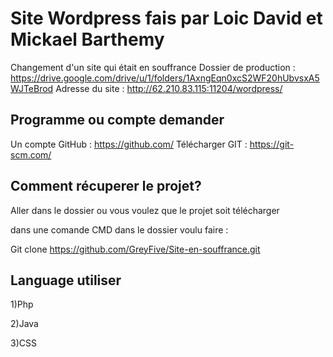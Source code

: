 # Site Wordpress fais par Loic David et Mickael Barthemy
Changement d'un site qui était en souffrance
Dossier de production : https://drive.google.com/drive/u/1/folders/1AxngEqn0xcS2WF20hUbvsxA5WJTeBrod
Adresse du site : http://62.210.83.115:11204/wordpress/ 
## Programme ou compte demander 
Un compte GitHub : https://github.com/
Télécharger GIT : https://git-scm.com/

## Comment récuperer le projet?

Aller dans le dossier ou vous voulez que le projet soit télécharger

dans une comande CMD dans le dossier voulu faire : 

Git clone https://github.com/GreyFive/Site-en-souffrance.git

## Language utiliser

1)Php

2)Java

3)CSS

